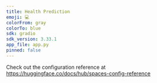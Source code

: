 ```yaml
---
title: Health Prediction
emoji: 💻
colorFrom: gray
colorTo: blue
sdk: gradio
sdk_version: 3.33.1
app_file: app.py
pinned: false
---
```


Check out the configuration reference at https://huggingface.co/docs/hub/spaces-config-reference
